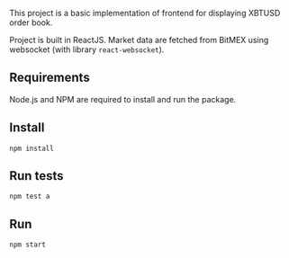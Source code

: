 This project is a basic implementation of frontend for displaying XBTUSD order book.

Project is built in ReactJS. Market data are fetched from BitMEX using websocket (with library `react-websocket`).

## Requirements

Node.js and NPM are required to install and run the package.

## Install

`npm install`

## Run tests

`npm test a`

## Run

`npm start`
